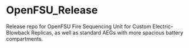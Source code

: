# OpenFSU_Release
 Release repo for OpenFSU
 Fire Sequencing Unit for Custom Electric-Blowback Replicas, as well as standard AEGs with more spacious battery compartments.
